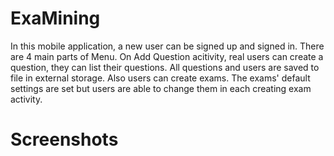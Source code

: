 # ExaMining
In this mobile application, a new user can be signed up and signed in. There are 4 main parts of Menu. On Add Question acitivity, real users can create a question, they can
list their questions. All questions and users are saved to file in external storage. Also users can create exams. The exams' default settings are set but users are able to
change them in each creating exam activity.

# Screenshots


